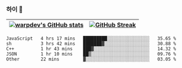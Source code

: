 
### 하이 👋
[![warpdev's GitHub stats](https://github-readme-stats.vercel.app/api?username=warpdev&show_icons=true&theme=vue-dark)](#) |[![GitHub Streak](https://github-readme-streak-stats.herokuapp.com/?user=warpdev&theme=dark)](#)
--- | --- |
<!--START_SECTION:waka-->
```text
JavaScript   4 hrs 17 mins   █████████░░░░░░░░░░░░░░░░   35.65 % 
sh           3 hrs 42 mins   ███████▓░░░░░░░░░░░░░░░░░   30.88 % 
C++          1 hr 43 mins    ███▓░░░░░░░░░░░░░░░░░░░░░   14.32 % 
JSON         1 hr 10 mins    ██▒░░░░░░░░░░░░░░░░░░░░░░   09.76 % 
Other        22 mins         ▓░░░░░░░░░░░░░░░░░░░░░░░░   03.05 % 
```
<!--END_SECTION:waka-->

<!--
**warpdev/warpdev** is a ✨ _special_ ✨ repository because its `README.md` (this file) appears on your GitHub profile.

Here are some ideas to get you started:

- 🔭 I’m currently working on ...
- 🌱 I’m currently learning ...
- 👯 I’m looking to collaborate on ...
- 🤔 I’m looking for help with ...
- 💬 Ask me about ...
- 📫 How to reach me: ...
- 😄 Pronouns: ...
- ⚡ Fun fact: ...
-->
